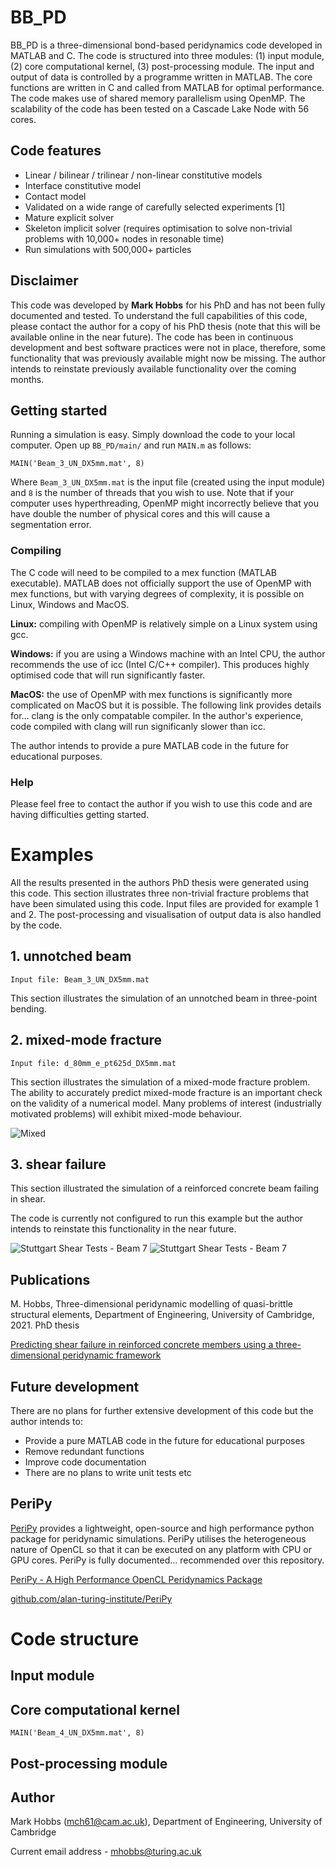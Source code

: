  # BB_PD

BB_PD is a three-dimensional bond-based peridynamics code developed in MATLAB and C. The code is structured into three modules: (1) input module, (2) core computational kernel, (3) post-processing module. The input and output of data is controlled by a programme written in MATLAB. The core functions are written in C and called from MATLAB for optimal performance. The code makes use of shared memory parallelism using OpenMP. The scalability of the code has been tested on a Cascade Lake Node with 56 cores.

## Code features
* Linear / bilinear / trilinear / non-linear constitutive models
* Interface constitutive model
* Contact model
* Validated on a wide range of carefully selected experiments [1]
* Mature explicit solver
* Skeleton implicit solver (requires optimisation to solve non-trivial problems with 10,000+ nodes in resonable time)
* Run simulations with 500,000+ particles 

## Disclaimer

This code was developed by **Mark Hobbs** for his PhD and has not been fully documented and tested. To understand the full capabilities of this code, please contact the author for a copy of his PhD thesis (note that this will be available online in the near future). The code has been in continuous development and best software practices were not in place, therefore, some functionality that was previously available might now be missing. The author intends to reinstate previously available functionality over the coming months. 

## Getting started

Running a simulation is easy. Simply download the code to your local computer. Open up ```BB_PD/main/``` and run ```MAIN.m``` as follows:

```MAIN('Beam_3_UN_DX5mm.mat', 8)```

Where ```Beam_3_UN_DX5mm.mat``` is the input file (created using the input module) and `8` is the number of threads that you wish to use. Note that if your computer uses hyperthreading, OpenMP might incorrectly believe that you have double the number of physical cores and this will cause a segmentation error.  

### Compiling

The C code will need to be compiled to a mex function (MATLAB executable). MATLAB does not officially support the use of OpenMP with mex functions, but with varying degrees of complexity, it is possible on Linux, Windows and MacOS. 

**Linux:** compiling with OpenMP is relatively simple on a Linux system using gcc.

**Windows:** if you are using a Windows machine with an Intel CPU, the author recommends the use of icc (Intel C/C++ compiler). This produces highly optimised code that will run significantly faster.

**MacOS:** the use of OpenMP with mex functions is significantly more complicated on MacOS but it is possible. The following link provides details for... clang is the only compatable compiler. In the author's experience, code compiled with clang will run significanly slower than icc. 

The author intends to provide a pure MATLAB code in the future for educational purposes. 

### Help

Please feel free to contact the author if you wish to use this code and are having difficulties getting started. 

# Examples

All the results presented in the authors PhD thesis were generated using this code. This section illustrates three non-trivial fracture problems that have been simulated using this code. Input files are provided for example 1 and 2. The post-processing and visualisation of output data is also handled by the code.

## 1. unnotched beam

```Input file: Beam_3_UN_DX5mm.mat```

This section illustrates the simulation of an unnotched beam in three-point bending. 

## 2. mixed-mode fracture

```Input file: d_80mm_e_pt625d_DX5mm.mat```

This section illustrates the simulation of a mixed-mode fracture problem. The ability to accurately predict mixed-mode fracture is an important check on the validity of a numerical model. Many problems of interest (industrially motivated problems) will exhibit mixed-mode behaviour. 

![Mixed](docs/animations/d_80mm_e_pt625d_DX1pt25mm.gif)

## 3. shear failure

This section illustrated the simulation of a reinforced concrete beam failing in shear. 

The code is currently not configured to run this example but the author intends to reinstate this functionality in the near future. 

![Stuttgart Shear Tests - Beam 7](docs/images/SB7_deformed.png)
![Stuttgart Shear Tests - Beam 7](docs/images/SB7_fracture_paths.png)

## Publications

M. Hobbs, Three-dimensional peridynamic modelling of quasi-brittle structural elements, Department of Engineering, University of Cambridge, 2021. PhD thesis

[Predicting shear failure in reinforced concrete members using a three-dimensional peridynamic framework](https://engrxiv.org/jhnd6/)

## Future development

There are no plans for further extensive development of this code but the author intends to:

* Provide a pure MATLAB code in the future for educational purposes
* Remove redundant functions 
* Improve code documentation
* There are no plans to write unit tests etc

## PeriPy

[PeriPy](https://github.com/alan-turing-institute/PeriPy) provides a lightweight, open-source and high performance python package for peridynamic simulations. PeriPy utilises the heterogeneous nature of OpenCL so that it can be executed on any platform with CPU or GPU cores. PeriPy is fully documented... recommended over this repository. 

[PeriPy - A High Performance OpenCL Peridynamics Package](https://arxiv.org/abs/2105.04150)

[github.com/alan-turing-institute/PeriPy](https://github.com/alan-turing-institute/PeriPy)

# Code structure

## Input module

## Core computational kernel

```
MAIN('Beam_4_UN_DX5mm.mat', 8)
```

## Post-processing module

## Author
Mark Hobbs (mch61@cam.ac.uk), Department of Engineering, University of Cambridge 

Current email address - mhobbs@turing.ac.uk